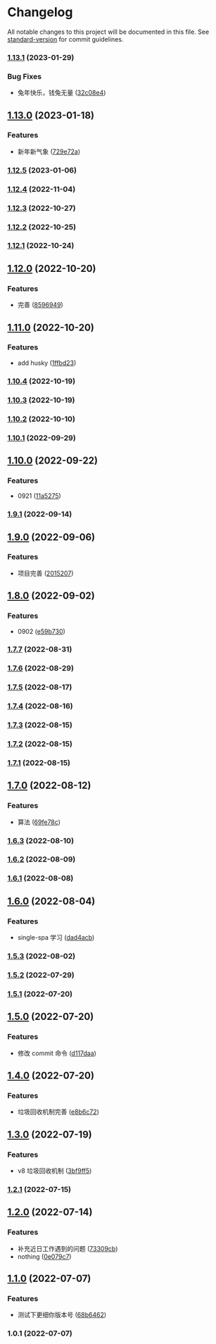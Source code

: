 # Changelog

All notable changes to this project will be documented in this file. See [standard-version](https://github.com/conventional-changelog/standard-version) for commit guidelines.

### [1.13.1](https://github.com/WillianLiusHao/study-record/compare/v1.13.0...v1.13.1) (2023-01-29)


### Bug Fixes

* 兔年快乐，钱兔无量 ([32c08e4](https://github.com/WillianLiusHao/study-record/commit/32c08e4128ecc1d231adfe151d5ad41b46b78f64))

## [1.13.0](https://github.com/WillianLiusHao/study-record/compare/v1.12.5...v1.13.0) (2023-01-18)


### Features

* 新年新气象 ([729e72a](https://github.com/WillianLiusHao/study-record/commit/729e72a6099ef3a431b31bc746d50217884d3d82))

### [1.12.5](https://github.com/WillianLiusHao/study-record/compare/v1.12.4...v1.12.5) (2023-01-06)

### [1.12.4](https://github.com/WillianLiusHao/study-record/compare/v1.12.3...v1.12.4) (2022-11-04)

### [1.12.3](https://github.com/WillianLiusHao/study-record/compare/v1.12.2...v1.12.3) (2022-10-27)

### [1.12.2](https://github.com/WillianLiusHao/study-record/compare/v1.12.1...v1.12.2) (2022-10-25)

### [1.12.1](https://github.com/WillianLiusHao/study-record/compare/v1.12.0...v1.12.1) (2022-10-24)

## [1.12.0](https://github.com/WillianLiusHao/study-record/compare/v1.11.0...v1.12.0) (2022-10-20)


### Features

* 完善 ([8596949](https://github.com/WillianLiusHao/study-record/commit/859694966c883f53a06a6e33ff0492b15d1c7604))

## [1.11.0](https://github.com/WillianLiusHao/study-record/compare/v1.10.4...v1.11.0) (2022-10-20)


### Features

* add husky ([1ffbd23](https://github.com/WillianLiusHao/study-record/commit/1ffbd234b3f91729236da76c2eadbd2edb2e078e))

### [1.10.4](https://github.com/WillianLiusHao/study-record/compare/v1.10.3...v1.10.4) (2022-10-19)

### [1.10.3](https://github.com/WillianLiusHao/study-record/compare/v1.10.2...v1.10.3) (2022-10-19)

### [1.10.2](https://github.com/WillianLiusHao/study-record/compare/v1.10.1...v1.10.2) (2022-10-10)

### [1.10.1](https://github.com/WillianLiusHao/study-record/compare/v1.10.0...v1.10.1) (2022-09-29)

## [1.10.0](https://github.com/WillianLiusHao/study-record/compare/v1.9.1...v1.10.0) (2022-09-22)


### Features

* 0921 ([11a5275](https://github.com/WillianLiusHao/study-record/commit/11a527593daf03dcb533fdd31ddc2a3612a8f517))

### [1.9.1](https://github.com/WillianLiusHao/study-record/compare/v1.9.0...v1.9.1) (2022-09-14)

## [1.9.0](https://github.com/WillianLiusHao/study-record/compare/v1.8.0...v1.9.0) (2022-09-06)


### Features

* 项目完善 ([2015207](https://github.com/WillianLiusHao/study-record/commit/2015207db74766d292fcc137120f846973d8682e))

## [1.8.0](https://github.com/WillianLiusHao/study-record/compare/v1.7.7...v1.8.0) (2022-09-02)


### Features

* 0902 ([e59b730](https://github.com/WillianLiusHao/study-record/commit/e59b7304be8f58fd568a86965266dca22ae765c3))

### [1.7.7](https://github.com/WillianLiusHao/study-record/compare/v1.7.6...v1.7.7) (2022-08-31)

### [1.7.6](https://github.com/WillianLiusHao/study-record/compare/v1.7.5...v1.7.6) (2022-08-29)

### [1.7.5](https://github.com/WillianLiusHao/study-record/compare/v1.7.4...v1.7.5) (2022-08-17)

### [1.7.4](https://github.com/WillianLiusHao/study-record/compare/v1.7.3...v1.7.4) (2022-08-16)

### [1.7.3](https://github.com/WillianLiusHao/study-record/compare/v1.7.2...v1.7.3) (2022-08-15)

### [1.7.2](https://github.com/WillianLiusHao/study-record/compare/v1.7.1...v1.7.2) (2022-08-15)

### [1.7.1](https://github.com/WillianLiusHao/study-record/compare/v1.7.0...v1.7.1) (2022-08-15)

## [1.7.0](https://github.com/WillianLiusHao/study-record/compare/v1.6.3...v1.7.0) (2022-08-12)

### Features

- 算法 ([69fe78c](https://github.com/WillianLiusHao/study-record/commit/69fe78cb7ebf8871656bc64e7701d73fbe9f481a))

### [1.6.3](https://github.com/WillianLiusHao/study-record/compare/v1.6.2...v1.6.3) (2022-08-10)

### [1.6.2](https://github.com/WillianLiusHao/study-record/compare/v1.6.1...v1.6.2) (2022-08-09)

### [1.6.1](https://github.com/WillianLiusHao/study-record/compare/v1.6.0...v1.6.1) (2022-08-08)

## [1.6.0](https://github.com/WillianLiusHao/study-record/compare/v1.5.3...v1.6.0) (2022-08-04)

### Features

- single-spa 学习 ([dad4acb](https://github.com/WillianLiusHao/study-record/commit/dad4acbab1c94ca2ad868dd69e6fbebdff6a51ee))

### [1.5.3](https://github.com/WillianLiusHao/study-record/compare/v1.5.2...v1.5.3) (2022-08-02)

### [1.5.2](https://github.com/WillianLiusHao/study-record/compare/v1.5.1...v1.5.2) (2022-07-29)

### [1.5.1](https://github.com/WillianLiusHao/study-record/compare/v1.5.0...v1.5.1) (2022-07-20)

## [1.5.0](https://github.com/WillianLiusHao/study-record/compare/v1.4.0...v1.5.0) (2022-07-20)

### Features

- 修改 commit 命令 ([d117daa](https://github.com/WillianLiusHao/study-record/commit/d117daa49bbbeb67746c484475b6ee3aa097429f))

## [1.4.0](https://github.com/WillianLiusHao/study-record/compare/v1.3.0...v1.4.0) (2022-07-20)

### Features

- 垃圾回收机制完善 ([e8b6c72](https://github.com/WillianLiusHao/study-record/commit/e8b6c72927029f9ac046a569356f475def034a15))

## [1.3.0](https://github.com/WillianLiusHao/study-record/compare/v1.2.1...v1.3.0) (2022-07-19)

### Features

- v8 垃圾回收机制 ([3bf9ff5](https://github.com/WillianLiusHao/study-record/commit/3bf9ff53712ccd23f0de4ab02d0f0f4fb4f82435))

### [1.2.1](https://github.com/WillianLiusHao/study-record/compare/v1.2.0...v1.2.1) (2022-07-15)

## [1.2.0](https://github.com/WillianLiusHao/study-record/compare/v1.1.0...v1.2.0) (2022-07-14)

### Features

- 补充近日工作遇到的问题 ([73309cb](https://github.com/WillianLiusHao/study-record/commit/73309cb9c8404998ce475588b6d19d470663d469))
- nothing ([0e079c7](https://github.com/WillianLiusHao/study-record/commit/0e079c7d24d3f7d7e8ec44b45774e9ddb3014f8a))

## [1.1.0](https://github.com/WillianLiusHao/study-record/compare/v1.0.1...v1.1.0) (2022-07-07)

### Features

- 测试下更细你版本号 ([68b6462](https://github.com/WillianLiusHao/study-record/commit/68b6462e3126f1ca470dbd6d3f15c52a40a5a9f5))

### 1.0.1 (2022-07-07)
